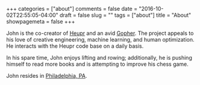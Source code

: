 +++
categories = ["about"]
comments = false
date = "2016-10-02T22:55:05-04:00"
draft = false
slug = ""
tags = ["about"]
title = "About"
showpagemeta = false
+++

John is the co-creator of [Heupr](https://github.com/heupr) and an
avid [Gopher](https://golang.org/). The project appeals to his love of
creative engineering, machine learning, and human optimization. He
interacts with the Heupr code base on a daily basis.

In his spare time, John enjoys lifting and rowing; additionally, he is pushing
himself to read more books and is attempting to improve his chess game.

John resides in [Philadelphia, PA](/philly).
